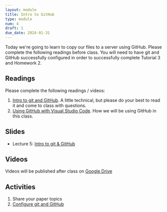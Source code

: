 ```yaml
---
layout: module
title: Intro to GitHub
type: module
num: 4
draft: 1
due_date: 2024-01-31
---
```


Today we're going to learn to copy our files to a server using GitHub. Please complete the following readings before class. You will need to have git and GitHub successfully configured in order to successfully complete Tutorial 3 and Homework 2.

## Readings
Please complete the following readings / videos:
1. [Intro to git and GitHub](https://medium.com/the-underdog-writing-project/introduction-to-git-and-github-a5fdf5633923). A little technical, but please do your best to read it and come to class with questions.
2. [Using GitHub with Visual Studio Code](https://youtu.be/i_23KUAEtUM). How we will be using GitHub in this class.

## Slides
* Lecture 5: <a href="https://docs.google.com/presentation/d/13FLmEXWix49dGFgdCQeveQPRBIgUF3oaHOWU_lrfP4c/edit?usp=sharing" target="_blank">Intro to git & GitHub</a>


## Videos
Videos will be published after class on <a href="https://drive.google.com/drive/folders/1CxPSqGbbNUjc9OntwNqdoHvfSvchCpxE?usp=sharing" target="_blank">Google Drive</a>

## Activities
1. Share your paper topics
1. [Configure git and GitHub](../activities/github-activity)


